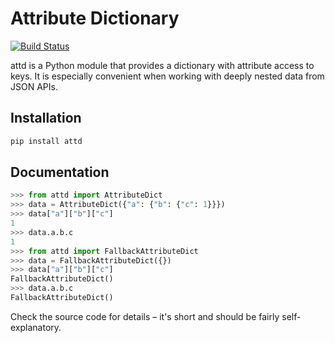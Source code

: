 Attribute Dictionary
====================

[![Build Status](https://travis-ci.org/otsaloma/attd.svg)](https://travis-ci.org/otsaloma/attd)

attd is a Python module that provides a dictionary with attribute access
to keys. It is especially convenient when working with deeply nested
data from JSON APIs.

## Installation

```bash
pip install attd
```

## Documentation

```python
>>> from attd import AttributeDict
>>> data = AttributeDict({"a": {"b": {"c": 1}}})
>>> data["a"]["b"]["c"]
1
>>> data.a.b.c
1
>>> from attd import FallbackAttributeDict
>>> data = FallbackAttributeDict({})
>>> data["a"]["b"]["c"]
FallbackAttributeDict()
>>> data.a.b.c
FallbackAttributeDict()
```

Check the source code for details – it's short and should be fairly
self-explanatory.
